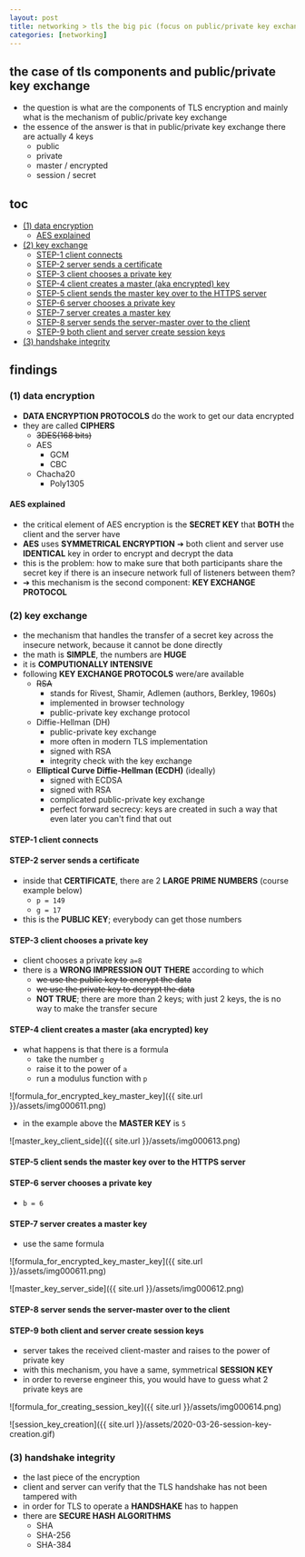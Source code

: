 ```yaml
---
layout: post
title: networking > tls the big pic (focus on public/private key exchange)
categories: [networking]
---
```


## the case	of tls components and public/private key exchange
* the question is what are the components of TLS encryption and mainly what is the mechanism of public/private key exchange
* the essence of the answer is that in public/private key exchange there are actually 4 keys 
    * public
    * private
    * master / encrypted
    * session / secret

## toc
<!-- TOC -->

- [(1) data encryption](#1-data-encryption)
    - [AES explained](#aes-explained)
- [(2) key exchange](#2-key-exchange)
    - [STEP-1 client connects](#step-1-client-connects)
    - [STEP-2 server sends a certificate](#step-2-server-sends-a-certificate)
    - [STEP-3 client chooses a private key](#step-3-client-chooses-a-private-key)
    - [STEP-4 client creates a master (aka encrypted) key](#step-4-client-creates-a-master-aka-encrypted-key)
    - [STEP-5 client sends the master key over to the HTTPS server](#step-5-client-sends-the-master-key-over-to-the-https-server)
    - [STEP-6 server chooses a private key](#step-6-server-chooses-a-private-key)
    - [STEP-7 server creates a master key](#step-7-server-creates-a-master-key)
    - [STEP-8 server sends the server-master over to the client](#step-8-server-sends-the-server-master-over-to-the-client)
    - [STEP-9 both client and server create session keys](#step-9-both-client-and-server-create-session-keys)
- [(3) handshake integrity](#3-handshake-integrity)

<!-- /TOC -->

## findings
### (1) data encryption
* **DATA ENCRYPTION PROTOCOLS** do the work to get our data encrypted
* they are called **CIPHERS**
    * ~~3DES(168 bits)~~
    * AES
        * GCM
        * CBC
    * Chacha20
        * Poly1305

#### AES explained
* the critical element of AES encryption is the **SECRET KEY** that **BOTH** the client and the server have
* **AES** uses **SYMMETRICAL ENCRYPTION** ➔ both client and server use **IDENTICAL** key in order to encrypt and decrypt the data
* this is the problem: how to make sure that both participants share the secret key if there is an insecure network full of listeners between them?
* ➔ this mechanism is the second component: **KEY EXCHANGE PROTOCOL**

### (2) key exchange
* the mechanism that handles the transfer of a secret key across the insecure network, because it cannot be done directly
* the math is **SIMPLE**, the numbers are **HUGE**
* it is **COMPUTIONALLY INTENSIVE**
* following **KEY EXCHANGE PROTOCOLS** were/are available
    * ~~RSA~~
        * stands for Rivest, Shamir, Adlemen (authors, Berkley, 1960s)
        * implemented in browser technology
        * public-private key exchange protocol
    * Diffie-Hellman (DH)
        * public-private key exchange
        * more often in modern TLS implementation
        * signed with RSA
        * integrity check with the key exchange
    * **Elliptical Curve Diffie-Hellman (ECDH)** (ideally)
        * signed with ECDSA
        * signed with RSA
        * complicated public-private key exchange
        * perfect forward secrecy: keys are created in such a way that even later you can't find that out

#### STEP-1 client connects 
#### STEP-2 server sends a certificate
* inside that **CERTIFICATE**, there are 2 **LARGE PRIME NUMBERS** (course example below)
    * `p = 149`
    * `g = 17`
* this is the **PUBLIC KEY**; everybody can get those numbers

#### STEP-3 client chooses a private key
* client chooses a private key `a=8`
* there is a **WRONG IMPRESSION OUT THERE** according to which
    * ~~we use the public key to encrypt the data~~
    * ~~we use the private key to decrypt the data~~
    * **NOT TRUE**; there are more than 2 keys; with just 2 keys, the is no way to make the transfer secure

#### STEP-4 client creates a master (aka encrypted) key
* what happens is that there is a formula
    * take the number `g`
    * raise it to the power of `a`
    * run a modulus function with `p`

![formula_for_encrypted_key_master_key]({{ site.url }}/assets/img000611.png)

* in the example above the **MASTER KEY** is `5`

![master_key_client_side]({{ site.url }}/assets/img000613.png)

#### STEP-5 client sends the master key over to the HTTPS server
#### STEP-6 server chooses a private key
* `b = 6`

#### STEP-7 server creates a master key
* use the same formula

![formula_for_encrypted_key_master_key]({{ site.url }}/assets/img000611.png)

![master_key_server_side]({{ site.url }}/assets/img000612.png)

#### STEP-8 server sends the server-master over to the client
#### STEP-9 both client and server create session keys
* server takes the received client-master and raises to the power of private key
* with this mechanism, you have a same, symmetrical **SESSION KEY**
* in order to reverse engineer this, you would have to guess what 2 private keys are

![formula_for_creating_session_key]({{ site.url }}/assets/img000614.png)

![session_key_creation]({{ site.url }}/assets/2020-03-26-session-key-creation.gif)

### (3) handshake integrity
* the last piece of the encryption
* client and server can verify that the TLS handshake has not been tampered with
* in order for TLS to operate a **HANDSHAKE** has to happen
* there are **SECURE HASH ALGORITHMS**
    * SHA
    * SHA-256
    * SHA-384